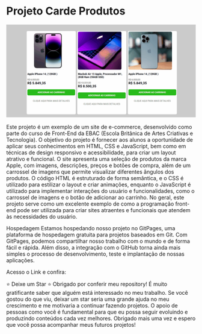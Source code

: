 # Projeto Carde Produtos

![](https://github.com/edvaldoljr/EBAC-Projeto-FrontEnd-Card-Produtos/blob/main/img/img-projeto.gif?raw=true)

Este projeto é um exemplo de um site de e-commerce, desenvolvido como parte do curso de Front-End da EBAC (Escola Britânica de Artes Criativas e Tecnologia). O objetivo do projeto é fornecer aos alunos a oportunidade de aplicar seus conhecimentos em HTML, CSS e JavaScript, bem como em técnicas de design responsivo e acessibilidade, para criar um layout atrativo e funcional. O site apresenta uma seleção de produtos da marca Apple, com imagens, descrições, preços e botões de compra, além de um carrossel de imagens que permite visualizar diferentes ângulos dos produtos. O código HTML é estruturado de forma semântica, e o CSS é utilizado para estilizar o layout e criar animações, enquanto o JavaScript é utilizado para implementar interações do usuário e funcionalidades, como o carrossel de imagens e o botão de adicionar ao carrinho. No geral, este projeto serve como um excelente exemplo de como a programação front-end pode ser utilizada para criar sites atraentes e funcionais que atendem às necessidades do usuário.

Hospedagem
Estamos hospedando nosso projeto no GitPages, uma plataforma de hospedagem gratuita para projetos baseados em Git. Com GitPages, podemos compartilhar nosso trabalho com o mundo e de forma fácil e rápida. Além disso, a integração com o GitHub torna ainda mais simples o processo de desenvolvimento, teste e implantação de nossas aplicações.

Acesso o Link e confira:


⭐️ Deixe um Star ⭐️
Obrigado por conferir meu repository! É muito gratificante saber que alguém está interessado no meu trabalho. Se você gostou do que viu, deixar um star seria uma grande ajuda no meu crescimento e me motivaria a continuar fazendo projetos. O apoio de pessoas como você é fundamental para que eu possa seguir evoluindo e produzindo conteúdos cada vez melhores. Obrigado mais uma vez e espero que você possa acompanhar meus futuros projetos!
